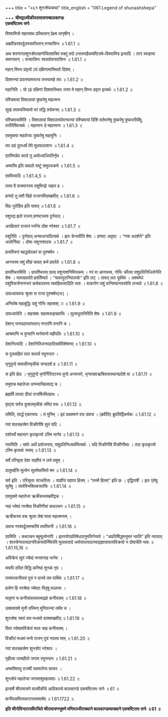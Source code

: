+++
title = "०६१ शुनःशेफकथा"
title_english = "061 Legend of shunashshepa"

+++
**श्रीमद्वाल्मीकीयरामायणम्बालकाण्डः  
एकषष्टितमः सर्गः**

विश्वामित्रो महात्माथ प्रस्थितान् प्रेक्ष्य तानृषीन् ।

अब्रवीन्नरशार्दूलस्सर्वांस्तान् वनवासिनः ॥ 1.61.1 ॥

अथ शरणागतशुनःशेपरक्षणोचितशक्तिं वक्तुं तपो ऽन्तरमाहैकषष्टितमे–विश्वामित्र इत्यादि । तान् स्वाज्ञया समागतान् । वनवासिनः स्वतपोवनवासिनः ॥ 1.61.1 ॥

महान् विघ्नः प्रवृत्तो ऽयं दक्षिणामास्थितो दिशम् ।

दिशमन्यां प्रपत्स्यामस्तत्र तप्स्यामहे तपः ॥ 1.61.2 ॥

महानिति । यो ऽहं दक्षिणां दिशमास्थितः तस्य मे महान् विघ्नः प्रवृत्त इत्यर्थः ॥ 1.61.2 ॥

पश्चिमायां विशालायां पुष्करेषु महात्मनः

सुखं तपश्चरिष्यामो वरं तद्धि तपोवनम् ॥ 1.61.3 ॥

पश्चिमायामिति । विशालायां विशालतपोवनवत्यां पश्चिमायां दिशि वर्तमानेषु पुष्करेषु पुष्करतीर्थेषु, तत्तीरेष्वित्यर्थः । महात्मनः हे महात्मानः ॥ 1.61.3 ॥

एवमुक्त्वा महातेजाः पुष्करेषु महामुनिः ।

तप उग्रं दुराधर्षं तेपे मूलफलाशनः ॥ 1.61.4 ॥

एतस्मिन्नेव काले तु अयोध्याधिपतिर्नृपः ।

अम्बरीष इति ख्यातो यष्टुं समुपचक्रमे ॥ 1.61.5 ॥

एवमित्यादि ॥ 1.61.4,5 ॥

तस्य वै यजमानस्य पशुमिन्द्रो जहार ह ।

प्रणष्टे तु पशौ विप्रो राजानमिदमब्रवीत् ॥ 1.61.6 ॥

विप्रः पुरोहित इति यावत् ॥ 1.61.6 ॥

पशुरद्य हृतो राजन् प्रणष्टस्तव दुर्नयात् ।

अरक्षितारं राजानं घ्नन्ति दोषा नरेश्वर ॥ 1.61.7 ॥

पशुरिति । दुर्नयात् अनवधानादित्यर्थः । हृतः केनापीति शेषः । प्रणष्टः अदृष्टः । “णश अदर्शने” इति धातोर्निष्ठा । दोषाः पशुनाशादयः ॥ 1.61.7 ॥

प्रायश्चित्तं महद्ध्येतन्नरं वा पुरुषर्षभ ।

आनयस्व पशुं शीघ्रं यावत् कर्म प्रवर्तते ॥ 1.61.8 ॥

प्रायश्चित्तमिति । प्रायश्चित्तम् एतत् पशुनाशनिमित्तकम् । नरं वा आनयस्व, गोभिः क्रीत्वा पशुप्रतिनिधित्वेनेति शेषः । यावत्प्रवर्तते प्रवर्तिष्यते । “यावत्पुरानिपातयोः” इति लट् । तावत् ततः पूर्वमेव । अश्वमेधे पशुविसर्जनानन्तरं कर्मकालस्य व्यवहितत्वादिति भावः । वाकारेण पशुं वान्विष्यानयस्वेति लभ्यते ॥ 1.61.8 ॥

उपाध्यायवचः श्रुत्वा स राजा पुरुषर्षभ(भः) ।

अन्वियेष महाबुद्धिः पशुं गोभिः सहस्रश्ाः ॥ 1.61.9 ॥

उपाध्यायेति । सहस्रशः सहस्रसङ्ख्याभिः । मूल्यभूताभिरिति शेषः ॥ 1.61.9 ॥

देशान् जनपदांस्तांस्तान् नगराणि वनानि च ।

आश्रमाणि च पुण्यानि मार्गमाणो महीपतिः ॥ 1.61.10 ॥

देशानित्यादि । देशानितिजनपदादिसर्वविशेषणम् ॥ 1.61.10 ॥

स पुत्रसहितं तात सभार्यं रघुनन्दन ।

भृगुतुन्दे समासीनमृचीकं सन्ददर्श ह ॥ 1.61.11 ॥

स इति छेदः । भृगुतुन्दे भृगोर्गिरितटस्य तुन्दे अभ्यन्तरे, भृग्वाख्यऋषिवासस्थानप्रदेशे वा ॥ 1.61.11 ॥

तमुवाच महातेजाः प्रणम्याभिप्रसाद्य च ।

ब्रह्मर्षिं तपसा दीप्तं राजर्षिरमितप्रभः ।

पृष्ट्वा सर्वत्र कुशलमृचीकं तमिदं वचः ॥ 1.61.12 ॥

तमिति, सार्द्ध एकान्वयः । तं मुनिम् । इदं वक्ष्यमाणं वच उवाच । (ब्रवीति) ब्रुवतिर्द्विकर्मकः ॥ 1.61.12 ॥

गवां शतसहस्रेण विक्रीणीषे सुतं यदि ।

पशोरर्थे महाभाग कृतकृत्यो ऽस्मि भार्गव ॥ 1.61.13 ॥

गवामिति । पशोः अर्थे प्रयोजनाय, पशुप्रतिनिध्यर्थमित्यर्थः । यदि विक्रीणीषे विक्रीणीथाः । तदा कृतकृत्यो ऽस्मि कृतार्थः स्याम् ॥ 1.61.13 ॥

सर्वे परिसृता देशा याज्ञीयं न लभे पशुम् ।

दातुमर्हसि मूल्येन सुतमेकमितो मम ॥ 1.61.14 ॥

सर्व इति । परिसृताः सञ्चरिताः । याज्ञीयं यज्ञाय हितम् । “तस्मै हितम्” इति छः । वृद्धिरार्षी । इतः एतेषु सुतेषु । सार्वविभक्तिकस्तसिः ॥ 1.61.14 ॥

एवमुक्तो महातेजा ऋचीकस्त्वब्रवीद्वचः ।

नाहं ज्येष्ठं नरश्रेष्ठ विक्रीणीयां कथञ्चन ॥ 1.61.15 ॥

ऋचीकस्य वचः श्रुत्वा तेषां माता महात्मनाम् ।

उवाच नरशार्दूलमम्बरीषं तपस्विनी ॥ 1.61.16 ॥

एवमिति । कथञ्चन बहुमूल्येनापि । इतरयोरप्रतिषेधादनुमतिर्गम्यते । “अप्रतिषिद्धमनुमतं भवति” इति न्यायात् । शास्त्रेणापत्यदानविक्रययोर्निषेधेपि मूलावसादे धर्मायापत्यदानवद्यज्ञायापत्यविक्रयो न दोषायेति भावः ॥ 1.61.15,16 ॥

अविक्रेयं सुतं ज्येष्ठं भगवानाह भार्गवः ।

ममापि दयितं विद्धि कनिष्ठं शुनकं नृप ।

तस्मात्कनीयसं पुत्रं न दास्ये तव पार्थिव ॥ 1.61.17 ॥

प्रायेण हि नरश्रेष्ठ ज्येष्ठाः पितृषु वल्लभाः ।

मातृ़णां च कनीयांसस्तस्माद्रक्षे कनीयसम् ॥ 1.61.18 ॥

उक्तवाक्ये मुनौ तस्मिन् मुनिपत्न्यां तथैव च ।

शुनःशेषः स्वयं राम मध्यमो वाक्यमब्रवीत् ॥ 1.61.19 ॥

पिता ज्येष्ठमविक्रेयं माता चाह कनीयसम् ।

विक्रीतं मध्यमं मन्ये राजन् पुत्रं नयस्व माम् ॥ 1.61.20 ॥

गवां शतसहस्रेण शुनःशेपं नरेश्वरः ।

गृहीत्वा परमप्रीतो जगाम रघुनन्दन ॥ 1.61.21 ॥

अम्बरीषस्तु राजर्षी रथमारोप्य सत्वरः ।

शुनःशेपं महातेजा जगामाशुमहायशाः ॥ 1.61.22 ॥

इत्यार्षे श्रीरामायणे वाल्मीकीये आदिकाव्ये बालकाण्डे एकषष्टितमः सर्गः ॥ 61 ॥

कनीयसमित्यकरान्तत्वमार्षम् ॥ 1.61.1722 ॥

**इति श्रीगोविन्दराजविरचिते श्रीरामायणभूषणे मणिमञ्जीराख्याने बालकाण्डव्याख्याने एकषष्टितमः सर्गः ॥ 61 ॥**
